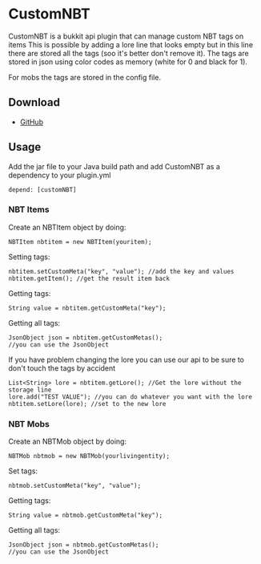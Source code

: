 # CustomNBT
CustomNBT is a bukkit api plugin that can manage custom NBT tags on items
This is possible by adding a lore line that looks empty but in this line there are stored all the tags (soo it's better don't remove it).
The tags are stored in json using color codes as memory (white for 0 and black for 1).

For mobs the tags are stored in the config file.

## Download
- [GitHub](https://github.com/Minettyx/CustomBNT/releases)

## Usage
Add the jar file to your Java build path and add CustomNBT as a dependency to your plugin.yml
```
depend: [customNBT]
```

### NBT Items
Create an NBTItem object by doing:
```
NBTItem nbtitem = new NBTItem(youritem);
```
Setting tags:
```
nbtitem.setCustomMeta("key", "value"); //add the key and values
nbtitem.getItem(); //get the result item back
```
Getting tags:
```
String value = nbtitem.getCustomMeta("key");
```
Getting all tags:
```
JsonObject json = nbtitem.getCustomMetas();
//you can use the JsonObject
```
If you have problem changing the lore you can use our api to be sure to don't touch the tags by accident
```
List<String> lore = nbtitem.getLore(); //Get the lore without the storage line
lore.add("TEST VALUE"); //you can do whatever you want with the lore
nbtitem.setLore(lore); //set to the new lore
```

### NBT Mobs
Create an NBTMob object by doing:
```
NBTMob nbtmob = new NBTMob(yourlivingentity);
```
Set tags:
```
nbtmob.setCustomMeta("key", "value");
```
Getting tags:
```
String value = nbtmob.getCustomMeta("key");
```
Getting all tags:
```
JsonObject json = nbtmob.getCustomMetas();
//you can use the JsonObject
```
